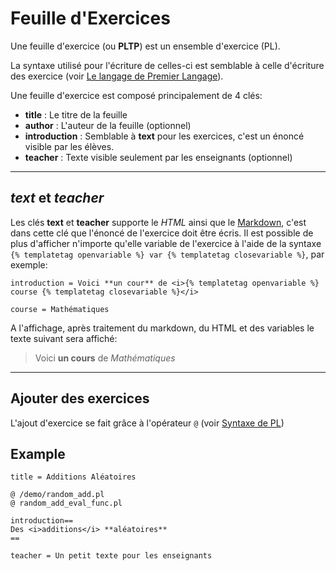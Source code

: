 # Feuille d'Exercices

Une feuille d'exercice (ou **PLTP**) est un ensemble d'exercice (PL).

La syntaxe utilisé pour l'écriture de celles-ci est semblable à celle d'écriture
des exercice (voir [Le langage de Premier Langage](../langage_pl/)).


Une feuille d'exercice est composé principalement de 4 clés:

* **title** : Le titre de la feuille
* **author** : L'auteur de la feuille (optionnel)
* **introduction** : Semblable à **text** pour les exercices, c'est un énoncé
                     visible par les élèves.
* **teacher** : Texte visible seulement par les enseignants (optionnel)
___


## *text* et *teacher*
Les clés **text** et **teacher** supporte le *HTML* ainsi que le [Markdown](https://fr.wikipedia.org/wiki/Markdown),
c'est dans cette clé que l'énoncé de l'exercice doit être écris. Il est possible de plus
d'afficher n'importe qu'elle variable de l'exercice à l'aide de la syntaxe `{% templatetag openvariable %} var {% templatetag closevariable %}`,
par exemple:
```
introduction = Voici **un cour** de <i>{% templatetag openvariable %} course {% templatetag closevariable %}</i>

course = Mathématiques
```
A l'affichage, après traitement du markdown, du HTML et des variables le texte 
suivant sera affiché:  
> Voici **un cours** de *Mathématiques*
___


## Ajouter des exercices

L'ajout d'exercice se fait grâce à l'opérateur `@` (voir [Syntaxe de PL](../langage_pl/#les-references-de-fichiers))


## Example

```
title = Additions Aléatoires

@ /demo/random_add.pl
@ random_add_eval_func.pl

introduction==
Des <i>additions</i> **aléatoires**
==

teacher = Un petit texte pour les enseignants
```